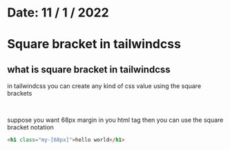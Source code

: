 # Date: 11 / 1 / 2022

# Square bracket in tailwindcss

## what is square bracket in tailwindcss

in tailwindcss you can create any kind of css value using the square brackets

<br>

suppose you want 68px margin in you html tag then you can use the square bracket notation

```html
<h1 class="my-[68px]">hello world</h1>
```
